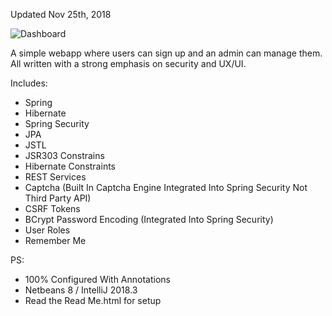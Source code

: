 Updated Nov 25th, 2018

![Dashboard](http://oi65.tinypic.com/xcrejk.jpg)

A simple webapp where users can sign up and an admin can manage them.
  All written with a strong emphasis on security and UX/UI.
  
Includes:

- Spring
- Hibernate
- Spring Security
- JPA
- JSTL
- JSR303 Constrains
- Hibernate Constraints
- REST Services
- Captcha (Built In Captcha Engine Integrated Into Spring Security Not Third Party API)
- CSRF Tokens
- BCrypt Password Encoding (Integrated Into Spring Security)
- User Roles
- Remember Me

PS:
- 100% Configured With Annotations
- Netbeans 8 / IntelliJ 2018.3
- Read the Read Me.html for setup

